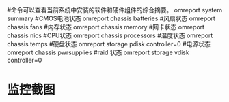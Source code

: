 #命令可以查看当前系统中安装的软件和硬件组件的综合摘要。
omreport system summary
#CMOS电池状态
omreport chassis batteries
#风扇状态
omreport chassis fans
#内存状态
omreport chassis memory
#网卡状态
omreport chassis nics
#CPU状态
omreport chassis processors
#温度状态
omreport chassis temps
#硬盘状态
omreport storage pdisk controller=0
#电源状态
omreport chassis pwrsupplies
#raid 状态
omreport storage vdisk controller=0

# 监控截图

